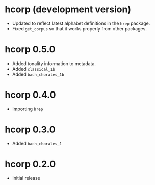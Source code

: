 # hcorp (development version)

- Updated to reflect latest alphabet definitions in the `hrep` package.
- Fixed `get_corpus` so that it works properly from other packages.

# hcorp 0.5.0

- Added tonality information to metadata.
- Added `classical_1b`
- Added `bach_chorales_1b`

# hcorp 0.4.0

- Importing `hrep`

# hcorp 0.3.0

- Added `bach_chorales_1`

# hcorp 0.2.0

- Initial release

